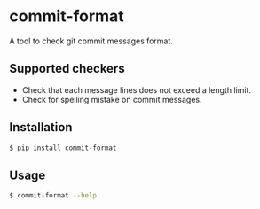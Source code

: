 # commit-format
A tool to check git commit messages format.

## Supported checkers

- Check that each message lines does not exceed a length limit.
- Check for spelling mistake on commit messages.

## Installation

```sh
$ pip install commit-format
```

## Usage

```sh
$ commit-format --help
```
